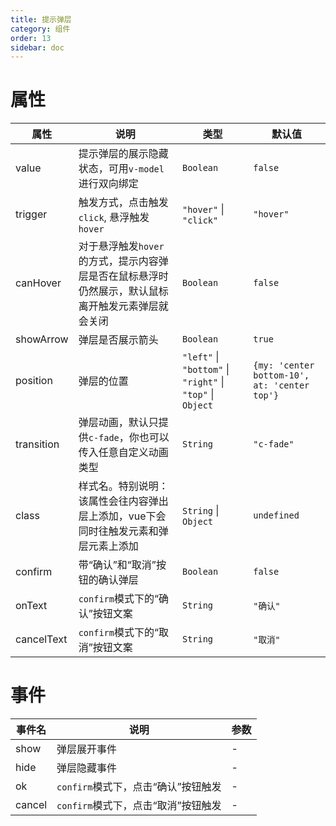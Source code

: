 ```yaml
---
title: 提示弹层
category: 组件
order: 13
sidebar: doc
---
```


# 属性

| 属性 | 说明 | 类型 | 默认值 |
| --- | --- | --- | --- |
| value | 提示弹层的展示隐藏状态，可用`v-model`进行双向绑定 | `Boolean` | `false` |
| trigger | 触发方式，点击触发`click`, 悬浮触发`hover` | `"hover"` &#124; `"click"` | `"hover"` |
| canHover | 对于悬浮触发`hover`的方式，提示内容弹层是否在鼠标悬浮时仍然展示，默认鼠标离开触发元素弹层就会关闭 | `Boolean` | `false` |
| showArrow | 弹层是否展示箭头 | `Boolean` | `true` |
| position | 弹层的位置 | `"left"` &#124; `"bottom"` &#124; `"right"` &#124; `"top"` &#124; `Object` | `{my: 'center bottom-10', at: 'center top'}` |
| transition | 弹层动画，默认只提供`c-fade`，你也可以传入任意自定义动画类型 | `String` | `"c-fade"` |
| class | 样式名。特别说明：该属性会往内容弹出层上添加，vue下会同时往触发元素和弹层元素上添加 | `String` &#124; `Object` | `undefined` |
| confirm | 带“确认”和“取消”按钮的确认弹层 | `Boolean` | `false` |
| onText | `confirm`模式下的“确认”按钮文案 | `String` | `"确认"` |
| cancelText | `confirm`模式下的“取消”按钮文案 | `String` | `"取消"` |

# 事件

| 事件名 | 说明 | 参数 |
| --- | --- | --- |
| show | 弹层展开事件 | - |
| hide | 弹层隐藏事件 | - |
| ok | `confirm`模式下，点击“确认”按钮触发 | - |
| cancel | `confirm`模式下，点击“取消”按钮触发 | - |
